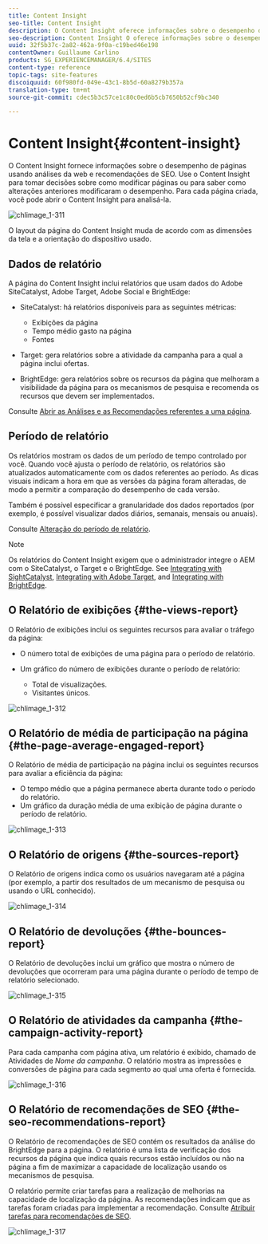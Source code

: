 ```yaml
---
title: Content Insight
seo-title: Content Insight
description: O Content Insight oferece informações sobre o desempenho da página usando análise da Web e recomendação de SEO
seo-description: Content Insight O oferece informações sobre o desempenho da página usando análise da Web e recomendação de SEO
uuid: 32f5b37c-2a82-462a-9f0a-c19bed46e198
contentOwner: Guillaume Carlino
products: SG_EXPERIENCEMANAGER/6.4/SITES
content-type: reference
topic-tags: site-features
discoiquuid: 60f980fd-049e-43c1-8b5d-60a8279b357a
translation-type: tm+mt
source-git-commit: cdec5b3c57ce1c80c0ed6b5cb7650b52cf9bc340

---
```



# Content Insight{#content-insight}

O Content Insight fornece informações sobre o desempenho de páginas usando análises da web e recomendações de SEO. Use o Content Insight para tomar decisões sobre como modificar páginas ou para saber como alterações anteriores modificaram o desempenho. Para cada página criada, você pode abrir o Content Insight para analisá-la.

![chlimage_1-311](assets/chlimage_1-311.png)

O layout da página do Content Insight muda de acordo com as dimensões da tela e a orientação do dispositivo usado.

## Dados de relatório

A página do Content Insight inclui relatórios que usam dados do Adobe SiteCatalyst, Adobe Target, Adobe Social e BrightEdge:

* SiteCatalyst: há relatórios disponíveis para as seguintes métricas:

   * Exibições da página
   * Tempo médio gasto na página
   * Fontes

* Target: gera relatórios sobre a atividade da campanha para a qual a página inclui ofertas.
* BrightEdge: gera relatórios sobre os recursos da página que melhoram a visibilidade da página para os mecanismos de pesquisa e recomenda os recursos que devem ser implementados.

Consulte [Abrir as Análises e as Recomendações referentes a uma página](/help/sites-authoring/ci-analyze.md#opening-analytics-and-recommendations-for-a-page).

## Período de relatório

Os relatórios mostram os dados de um período de tempo controlado por você. Quando você ajusta o período de relatório, os relatórios são atualizados automaticamente com os dados referentes ao período. As dicas visuais indicam a hora em que as versões da página foram alteradas, de modo a permitir a comparação do desempenho de cada versão.

Também é possível especificar a granularidade dos dados reportados (por exemplo, é possível visualizar dados diários, semanais, mensais ou anuais).

Consulte [Alteração do período de relatório](/help/sites-authoring/ci-analyze.md#changing-the-reporting-period).

>[!NOTE]
>
>Os relatórios do Content Insight exigem que o administrador integre o AEM com o SiteCatalyst, o Target e o BrightEdge. See [Integrating with SightCatalyst](/help/sites-administering/adobeanalytics.md), [Integrating with Adobe Target](/help/sites-administering/target.md), and [Integrating with BrightEdge](/help/sites-administering/brightedge.md).

## O Relatório de exibições {#the-views-report}

O Relatório de exibições inclui os seguintes recursos para avaliar o tráfego da página:

* O número total de exibições de uma página para o período de relatório.
* Um gráfico do número de exibições durante o período de relatório:

   * Total de visualizações.
   * Visitantes únicos.

![chlimage_1-312](assets/chlimage_1-312.png)

## O Relatório de média de participação na página {#the-page-average-engaged-report}

O Relatório de média de participação na página inclui os seguintes recursos para avaliar a eficiência da página:

* O tempo médio que a página permanece aberta durante todo o período do relatório.
* Um gráfico da duração média de uma exibição de página durante o período de relatório.

![chlimage_1-313](assets/chlimage_1-313.png)

## O Relatório de origens {#the-sources-report}

O Relatório de origens indica como os usuários navegaram até a página (por exemplo, a partir dos resultados de um mecanismo de pesquisa ou usando o URL conhecido).

![chlimage_1-314](assets/chlimage_1-314.png)

## O Relatório de devoluções {#the-bounces-report}

O Relatório de devoluções inclui um gráfico que mostra o número de devoluções que ocorreram para uma página durante o período de tempo de relatório selecionado.

![chlimage_1-315](assets/chlimage_1-315.png)

## O Relatório de atividades da campanha {#the-campaign-activity-report}

Para cada campanha com página ativa, um relatório é exibido, chamado de Atividades de *Nome da campanha*. O relatório mostra as impressões e conversões de página para cada segmento ao qual uma oferta é fornecida.

![chlimage_1-316](assets/chlimage_1-316.png)

## O Relatório de recomendações de SEO {#the-seo-recommendations-report}

O Relatório de recomendações de SEO contém os resultados da análise do BrightEdge para a página. O relatório é uma lista de verificação dos recursos da página que indica quais recursos estão incluídos ou não na página a fim de maximizar a capacidade de localização usando os mecanismos de pesquisa.

O relatório permite criar tarefas para a realização de melhorias na capacidade de localização da página. As recomendações indicam que as tarefas foram criadas para implementar a recomendação. Consulte [Atribuir tarefas para recomendações de SEO](/help/sites-authoring/ci-analyze.md#assigning-tasks-for-seo-recommendations).

![chlimage_1-317](assets/chlimage_1-317.png)

